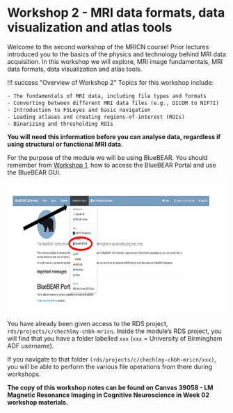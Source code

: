 # Workshop 2 - MRI data formats, data visualization and atlas tools

Welcome to the second workshop of the MRICN course! Prior lectures introduced you to the basics of the physics and technology behind MRI data acquisition. 
In this workshop we will explore, MRI image fundamentals, MRI data formats, data visualization and atlas tools. 

!!! success "Overview of Workshop 2"
    Topics for this workshop include:

    - The fundamentals of MRI data, including file types and formats
    - Converting between different MRI data files (e.g., DICOM to NIFTI)
    - Introduction to FSLeyes and basic navigation
    - Loading atlases and creating regions-of-interest (ROIs)
    - Binarizing and thresholding ROIs

<b>You will need this information before you can analyse data, regardless if using structural or functional MRI data.</b>

For the purpose of the module we will be using BlueBEAR. You should remember from [Workshop 1](https://chbh-opensource.github.io/mri-on-bear-edu/workshop1/intro-to-bluebear/), how to access the BlueBEAR Portal and use the BlueBEAR GUI. 

<p align="center">
  <img src="../../assets/images/workshop2/workshop2-intro/bluebear_setup.png" alt="BlueBEAR Setup" width="900" height="300">
</p>

You have already been given access to the RDS project, `rds/projects/c/chechlmy-chbh-mricn`. Inside the module’s RDS project, you will find that you have a folder labelled `xxx` (`xxx` = University of Birmingham ADF username). 

If you navigate to that folder `(rds/projects/c/chechlmy-chbh-mricn/xxx)`, you will be able to perform the various file operations from there during workshops.

<b>The copy of this workshop notes can be found on Canvas 39058 - LM Magnetic Resonance Imaging in Cognitive Neuroscience in Week 02 workshop materials.</b>